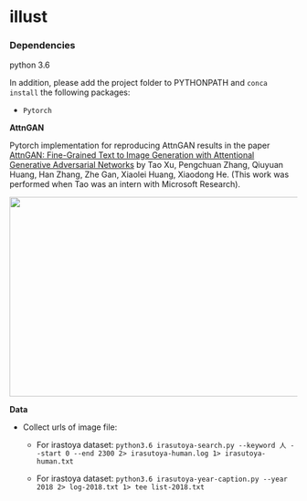 # illust

### Dependencies
python 3.6

In addition, please add the project folder to PYTHONPATH and `conca install` the following packages:
- `Pytorch`

**AttnGAN**

Pytorch implementation for reproducing AttnGAN results in the paper [AttnGAN: Fine-Grained Text to Image Generation
with Attentional Generative Adversarial Networks](https://arxiv.org/pdf/1711.10485.pdf) by Tao Xu, Pengchuan Zhang, Qiuyuan Huang, Han Zhang, Zhe Gan, Xiaolei Huang, Xiaodong He. (This work was performed when Tao was an intern with Microsoft Research). 

<img src="https://github.com/taoxugit/AttnGAN/blob/master/framework.png" width="900px" height="350px"/>


**Data**

- Collect urls of image file:

  - For irastoya dataset: ```python3.6 irasutoya-search.py --keyword 人 --start 0 --end 2300 2> irasutoya-human.log 1> irasutoya-human.txt```

  - For irastoya dataset: ```python3.6 irasutoya-year-caption.py --year 2018 2> log-2018.txt 1> tee list-2018.txt```
